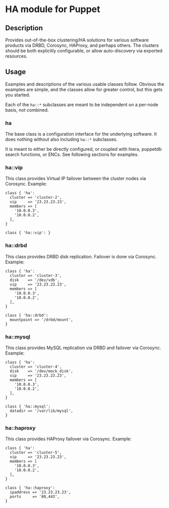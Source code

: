 # HA module for Puppet

## Description
Provides out-of-the-box clustering/HA solutions for various software products via DRBD, Corosync, HAProxy, and perhaps others. The clusters should be both explicitly configurable, or allow auto-discovery via exported resources.

## Usage

Examples and descriptions of the various usable classes follow. Obvious the examples are simple, and the classes allow for greater control, but this gets you started.

Each of the `ha::*` subclasses are meant to be independent on a per-node basis, not combined.

### ha

The base class is a configuration interface for the underlying software. It does nothing without also including `ha::*` subclasses.

It is meant to either be directly configured, or coupled with hiera, puppetdb search functions, or ENCs. See following sections for examples.

### ha::vip

This class provides Virtual IP failover between the cluster nodes via Corosync. Example:

```puppet
class { 'ha':
  cluster => 'cluster-2',
  vip     => '23.23.23.23',
  members => [
    '10.0.0.3',
    '10.0.0.2',
  ],
}

class { 'ha::vip': }
```

### ha::drbd

This class provides DRBD disk replication. Failover is done via Corosync. Example:

```puppet
class { 'ha':
  cluster => 'cluster-3',
  disk    => '/dev/vdb',
  vip     => '23.23.23.23',
  members => [
    '10.0.0.3',
    '10.0.0.2',
  ],
}

class { 'ha::drbd':
  mountpoint => '/drbd/mount',
}
```

### ha::mysql

This class provides MySQL replication via DRBD and failover via Corosync. Example:

```puppet
class { 'ha':
  cluster => 'cluster-4',
  disk    => '/dev/mock_disk',
  vip     => '23.23.23.23',
  members => [
    '10.0.0.3',
    '10.0.0.2',
  ],
}

class { 'ha::mysql':
  datadir => '/var/lib/mysql',
}
```

### ha::haproxy

This class provides HAProxy failover via Corosync. Example:

```puppet
class { 'ha':
  cluster => 'cluster-5',
  vip     => '23.23.23.23',
  members => [
    '10.0.0.3',
    '10.0.0.2',
  ],
}

class { 'ha::haproxy':
  ipaddress => '23.23.23.23',
  ports     => '80,443',
}
```
